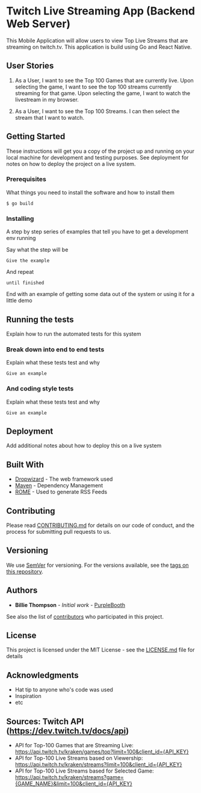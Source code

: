 # Twitch Live Streaming App (Backend Web Server)

This Mobile Application will allow users to view Top Live Streams that are streaming on twitch.tv. This application is build using Go and React Native.

## User Stories
1. As a User, I want to see the Top 100 Games that are currently live. Upon selecting the game, I want to see the top 100 streams currently streaming for that game. Upon selecting the game, I want to watch the livestream in my browser.

2. As a User, I want to see the Top 100 Streams. I can then select the stream that I want to watch.


## Getting Started

These instructions will get you a copy of the project up and running on your local machine for development and testing purposes. See deployment for notes on how to deploy the project on a live system.

### Prerequisites

What things you need to install the software and how to install them

```
$ go build
```

### Installing

A step by step series of examples that tell you have to get a development env running

Say what the step will be

```
Give the example
```

And repeat

```
until finished
```

End with an example of getting some data out of the system or using it for a little demo

## Running the tests

Explain how to run the automated tests for this system

### Break down into end to end tests

Explain what these tests test and why

```
Give an example
```

### And coding style tests

Explain what these tests test and why

```
Give an example
```

## Deployment

Add additional notes about how to deploy this on a live system

## Built With

* [Dropwizard](http://www.dropwizard.io/1.0.2/docs/) - The web framework used
* [Maven](https://maven.apache.org/) - Dependency Management
* [ROME](https://rometools.github.io/rome/) - Used to generate RSS Feeds

## Contributing

Please read [CONTRIBUTING.md](https://gist.github.com/PurpleBooth/b24679402957c63ec426) for details on our code of conduct, and the process for submitting pull requests to us.

## Versioning

We use [SemVer](http://semver.org/) for versioning. For the versions available, see the [tags on this repository](https://github.com/your/project/tags). 

## Authors

* **Billie Thompson** - *Initial work* - [PurpleBooth](https://github.com/PurpleBooth)

See also the list of [contributors](https://github.com/your/project/contributors) who participated in this project.

## License

This project is licensed under the MIT License - see the [LICENSE.md](LICENSE.md) file for details

## Acknowledgments

* Hat tip to anyone who's code was used
* Inspiration
* etc

## Sources: Twitch API (https://dev.twitch.tv/docs/api)

- API for Top-100 Games that are Streaming Live:
https://api.twitch.tv/kraken/games/top?limit=100&client_id={API_KEY}
- API for Top-100 Live Streams based on Viewership:
https://api.twitch.tv/kraken/streams?limit=100&client_id={API_KEY}
- API for Top-100 Live Streams based for Selected Game: https://api.twitch.tv/kraken/streams?game={GAME_NAME}&limit=100&client_id={API_KEY}
